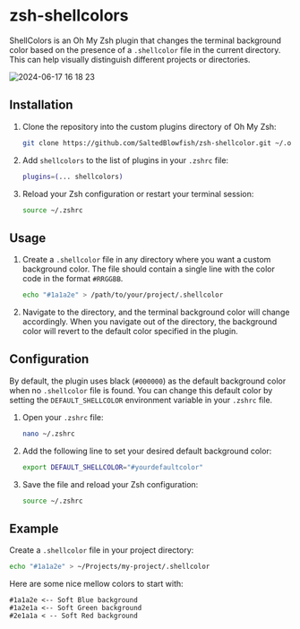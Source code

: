 # zsh-shellcolors

ShellColors is an Oh My Zsh plugin that changes the terminal background color based on the presence of a `.shellcolor` file in the current directory. This can help visually distinguish different projects or directories.

![2024-06-17 16 18 23](https://github.com/SaltedBlowfish/zsh-shellcolor/assets/6200478/33c1cf81-8e9c-423c-94e8-2d78fc0cb366)

## Installation

1. Clone the repository into the custom plugins directory of Oh My Zsh:

    ```sh
    git clone https://github.com/SaltedBlowfish/zsh-shellcolor.git ~/.oh-my-zsh/custom/plugins/shellcolors
    ```

2. Add `shellcolors` to the list of plugins in your `.zshrc` file:

    ```sh
    plugins=(... shellcolors)
    ```

3. Reload your Zsh configuration or restart your terminal session:

    ```sh
    source ~/.zshrc
    ```

## Usage

1. Create a `.shellcolor` file in any directory where you want a custom background color. The file should contain a single line with the color code in the format `#RRGGBB`.

    ```sh
    echo "#1a1a2e" > /path/to/your/project/.shellcolor
    ```

2. Navigate to the directory, and the terminal background color will change accordingly. When you navigate out of the directory, the background color will revert to the default color specified in the plugin.

## Configuration

By default, the plugin uses black (`#000000`) as the default background color when no `.shellcolor` file is found. You can change this default color by setting the `DEFAULT_SHELLCOLOR` environment variable in your `.zshrc` file.

1. Open your `.zshrc` file:

    ```sh
    nano ~/.zshrc
    ```

2. Add the following line to set your desired default background color:

    ```sh
    export DEFAULT_SHELLCOLOR="#yourdefaultcolor"
    ```

3. Save the file and reload your Zsh configuration:

    ```sh
    source ~/.zshrc
    ```

## Example

Create a `.shellcolor` file in your project directory:

```sh
echo "#1a1a2e" > ~/Projects/my-project/.shellcolor
```

Here are some nice mellow colors to start with:

```
#1a1a2e <-- Soft Blue background
#1a2e1a <-- Soft Green background
#2e1a1a < -- Soft Red background
```
